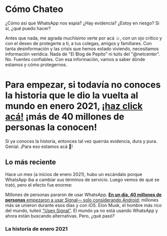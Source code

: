 # Cómo Chateo
¿Cómo así que WhatsApp nos espía? ¿Hay evidencia? ¿Estoy en riesgo? Si sí, ¿qué puedo hacer?

Antes que nada, me agrada muchísimo verte por acá ☺️, con un ojo crítico y con el deseo de protegerte a ti, a tus colegas, amigos y familiares. Con tanta desinformación y las crisis que hemos estado viviendo, necesitamos información verídica. Nada de "El Blog de Pepito" ni tuits del "@netcenter". No. Fuentes confiables. Con esa información, vamos a saber dónde estamos y cómo protegernos.

# Para empezar, si todavía no conoces la historia que le dio la vuelta al mundo en enero 2021, [¡haz click acá!](https://github.com/gabrivera/comochateo/blob/main/LaHistoriaDeEnero2021.md) ¡más de 40 millones de personas la conocen!

Si ya conoces la historia, entonces tal vez querrás evidencia, dura y pura. Genial. ¡Para eso estamos acá 🙂!

## Lo más reciente
Hace un mes (a inicios de enero 2021), hubo un escándalo porque WhatsApp iba a cambiar sus términos de servicio. Luego vemos de qué se trató, pero el efecto fue enorme:

Millones de personas pararon de usar WhatsApp. [**En un día, 40 millones de personas** empezaron a usar Signal— solo considerando Android](https://twitter.com/signalapp/status/1349577579091566592); millones más se unieron durante esos días y con iOS. Elon Musk, el hombre más rico del mundo, tuiteó ["Usen Signal"](https://twitter.com/elonmusk/status/1347165127036977153). El mundo ya no está usando WhatsApp y ahora están buscando alternativas. Pero, ¿qué pasó?

### La historia de enero 2021


